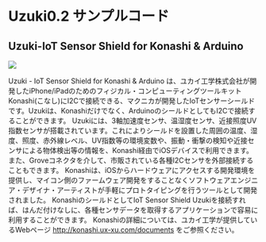 # Uzuki0.2 サンプルコード

## Uzuki-IoT Sensor Shield for Konashi & Arduino
![](http://www.m-pression.com/image/image_gallery?uuid=2c604bd7-a94c-410a-84ec-3b17d5175fa2&groupId=10157&t=1417437915653)

Uzuki - IoT Sensor Shield for Konashi & Arduino は、ユカイ工学株式会社が開発したiPhone/iPadのためのフィジカル・コンピューティングツールキット Konashi(こなし)にI2Cで接続できる、マクニカが開発したIoTセンサーシールドです。Uzukiは、Konashiだけでなく、ArduinoのシールドとしてもI2Cで接続することができます。
Uzukiには、3軸加速度センサ、温湿度センサ、近接照度UV指数センサが搭載されています。これによりシールドを設置した周囲の温度、湿度、照度、赤外線レベル、UV指数等の環境変数や、振動・衝撃の検知や近接センサによる物体検出等の情報を、Konashi経由でiOSデバイスで利用できます。また、Groveコネクタを介して、市販されている各種I2Cセンサを外部接続することもできます。
Konashiは、iOSからハードウェアにアクセスする開発環境を提供し、マイコン側のファームウェア開発をすることなくソフトウェアエンジニア・デザイナ・アーティストが手軽にプロトタイピングを行うツールとして開発されました。
KonashiのシールドとしてIoT Sensor Shield Uzukiを接続すれば、はんだ付けなしに、各種センサデータを取得するアプリケーションで容易に利用することができます。
Konashiの詳細については、ユカイ工学が提供しているWebページ http://konashi.ux-xu.com/documents
をご参照ください。
